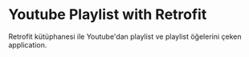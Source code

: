 # Youtube Playlist with Retrofit
Retrofit kütüphanesi ile Youtube'dan playlist ve playlist öğelerini çeken application.
